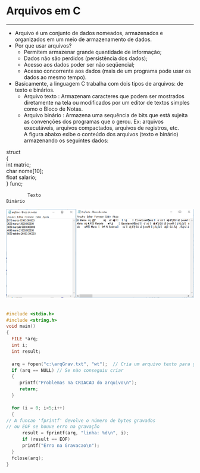 # Arquivos em C
---
+ Arquivo é um conjunto de dados nomeados, armazenados e organizados em um meio de armazenamento de dados. 
+ Por que usar arquivos?
    + Permitem armazenar grande quantidade de informação;
    + Dados não são perdidos (persistência dos dados);
    + Acesso aos dados poder ser não seqüencial;
    + Acesso concorrente aos dados (mais de um programa pode usar os dados ao mesmo tempo).
+ Basicamente, a linguagem C trabalha com dois tipos de arquivos: de texto e binários.
    + Arquivo texto : Armazenam caracteres que podem ser mostrados diretamente na tela ou modificados por um editor de textos simples como o Bloco de Notas. 
    + Arquivo binário : Armazena uma sequência de bits que está sujeita as convenções dos programas que o gerou. Ex: arquivos executáveis, arquivos compactados, arquivos de registros, etc.</br>
 A figura abaixo exibe o conteúdo dos arquivos (texto e binário) armazenando os seguintes dados: <br/>

 struct <br/>
  {<br/>
       int matric; <br/>
       char nome[10]; <br/>
       float salario; <br/>
  } func; <br/>
  
            Texto                                                                      Binário
 ![programa](/markdowns/arquivo.png)                                       
 
   

``` C 

#include <stdio.h>
#include <string.h>
void main()
{
  FILE *arq;
  int i;
  int result;
 
  arq = fopen("c:\arqGrav.txt", "wt");  // Cria um arquivo texto para gravação
  if (arq == NULL) // Se nào conseguiu criar
  {
     printf("Problemas na CRIACAO do arquivo\n");
     return;
  }

  for (i = 0; i<5;i++)
  {
// A funcao 'fprintf' devolve o número de bytes gravados
// ou EOF se houve erro na gravação
      result = fprintf(arq, "linha: %d\n", i);
      if (result == EOF)
	  printf("Erro na Gravacao\n");
  }
  fclose(arq);
}
 ```
